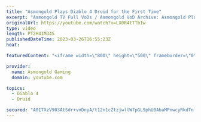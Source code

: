 ```yaml
---
title: "Asmongold Plays Diablo 4 Druid for the First Time"
excerpt: "Asmongold TV Full VoDs / Asmongold VoD Archive: Asmongold Plays Diablo IV Druid for the first Time going over all the ..."
originalUrl: https://youtube.com/watch?v=LX0R4tTTbIw
type: video
length: PT2H41M34S
publishedDateTime: 2023-03-26T16:55:23Z
heat: 

featuredContent: "<iframe width=\"800\" height=\"500\" frameborder=\"0\" src=\"https://www.youtube.com/embed/LX0R4tTTbIw\" allow=\"accelerometer; autoplay; encrypted-media; gyroscope; picture-in-picture\" allowfullscreen></iframe>"

provider:
  name: Asmongold Gaming
  domain: youtube.com

topics:
  - Diablo 4
  - Druid

secured: "A0ITXzV903AtSdr+vnDnyA/t12n1cZtzjwllW7pGL9phU0AbaMPnwcyRkdTnlz0o3oN50rE/KXCXkADNg9mE2nT2rYzhbkyO34rPpuv5C0z9KJA61weJoTARn1vV/jugG3wzevnpkJVLAMMpDYfV7koIS65SzJKmWd7X49Lz6xA/6wD9/rnUDeclYYVymANuvoaiig1VtO1WjORocaGF0Ii7/j9B3A93/ZzsIzisPqScO4XZ29gycEQRQ2GfUKbfLAVykljcpaVeho+jlwEprA52aOPjCoJyns6VCRSnwufklattvzDwNDp2JiIfaJQEZbfgQD0VOSrjZuO7SRuf8UhAv2qMpGfKSjDiIQLteIJOax1BjdiorfY9RqG1h1DzX0OiGVqbVCTjvSvRkHP2KhiAbrZT1LF1KE02LXCofJi2IHSIv1blSK06Xow9Y/UB;B4BR4P/ghB2VzrNjpfqrtA=="
---
```


